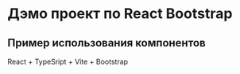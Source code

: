 # Дэмо проект по React Bootstrap
Пример использования компонентов
---
React + TypeSript + Vite + Bootstrap
